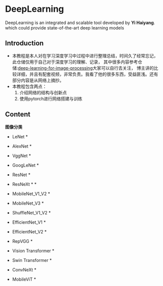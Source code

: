 # DeepLearning

DeepLearning is an integrated and scalable tool developed by **Yi Haiyang**. 
which could provide state-of-the-art deep learning models

## Introduction

* 本教程是本人对在学习深度学习中过程中进行整理总结，时间久了经常忘记，此仓储仅用于自己对于深度学习的理解、记录，
其中很多内容参考仓储:[deep-learning-for-image-processing](https://github.com/WZMIAOMIAO/deep-learning-for-image-processing)大家可以自行去关注，
博主讲的比较详细，并且有配套视频，非常负责。我看了他的很多东西，受益匪浅。还有部分内容是从网络上摘抄。
* 本教程包含两点：
    1. 介绍网络的结构与创新点
    2. 使用pytorch进行网络搭建与训练

## Content

**图像分类**
  * LeNet
    * 

  * AlexNet
    * 


  * VggNet
    * 


  * GoogLeNet
    *


  * ResNet
    * 


  * ResNeXt
    * 
    * 

  * MobileNet_V1_V2
    * 


  * MobileNet_V3
    * 


  * ShuffleNet_V1_V2
    * 


  * EfficientNet_V1
    * 


  * EfficientNet_V2
    * 

  
  * RepVGG
    * 

  * Vision Transformer
    * 


  * Swin Transformer
    * 


  * ConvNeXt
    * 


  * MobileViT
    * 
